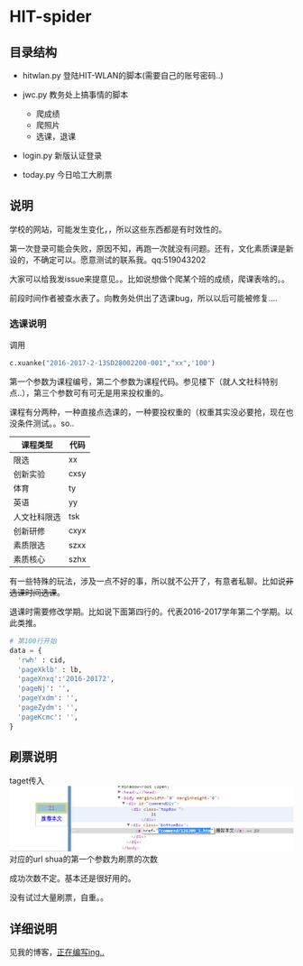 # HIT-spider

## 目录结构

- hitwlan.py 登陆HIT-WLAN的脚本(需要自己的账号密码..)
- jwc.py 教务处上搞事情的脚本
  - 爬成绩
  - 爬照片
  - 选课，退课

- login.py 新版认证登录
- today.py 今日哈工大刷票

## 说明
学校的网站，可能发生变化，，所以这些东西都是有时效性的。

第一次登录可能会失败，原因不知，再跑一次就没有问题。还有，文化素质课是新设的，不确定可以。愿意测试的联系我。qq:519043202

大家可以给我发issue来提意见。。比如说想做个爬某个班的成绩，爬课表啥的。。

前段时间作者被查水表了。向教务处供出了选课bug，所以以后可能被修复....

### 选课说明

调用

```python
c.xuanke("2016-2017-2-13SD28002200-001","xx",'100')
```

第一个参数为课程编号，第二个参数为课程代码。参见楼下（就人文社科特别点..），第三个参数可有可无是用来投权重的。

课程有分两种，一种直接点选课的，一种要投权重的（权重其实没必要抢，现在也没条件测试。。so..

| 课程类型   | 代码   |
| ------ | ---- |
| 限选     | xx   |
| 创新实验   | cxsy |
| 体育     | ty   |
| 英语     | yy   |
| 人文社科限选 | tsk  |
| 创新研修   | cxyx |
| 素质限选   | szxx |
| 素质核心   | szhx |


有一些特殊的玩法，涉及一点不好的事，所以就不公开了，有意者私聊。比如说~~非选课时间选课~~。

退课时需要修改学期。比如说下面第四行的。代表2016-2017学年第二个学期。以此类推。

```python
# 第100行开始
data = {
  'rwh' : cid,
  'pageXklb' : lb,
  'pageXnxq':'2016-20172',
  'pageNj': '',
  'pageYxdm': '',
  'pageZydm': '',
  'pageKcmc': '',
}
```

## 刷票说明

taget传入 ![](img/today.png) 对应的url
shua的第一个参数为刷票的次数

成功次数不定。基本还是很好用的。

没有试过大量刷票，自重。。


## 详细说明

见我的博客，[正在编写ing..](http://tmn07.com/hexo)